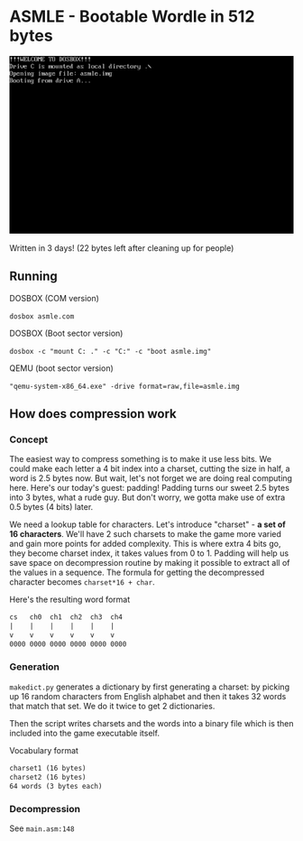 # ASMLE - Bootable Wordle in 512 bytes

![](demo.gif)

Written in 3 days! (22 bytes left after cleaning up for people)

## Running

DOSBOX (COM version)

`dosbox asmle.com`

DOSBOX (Boot sector version)

`dosbox -c "mount C: ." -c "C:" -c "boot asmle.img"`

QEMU (boot sector version)

`"qemu-system-x86_64.exe" -drive format=raw,file=asmle.img`

## How does compression work
### Concept

The easiest way to compress something is to make it use less bits. We could make each letter a 4 bit index into a charset, cutting the size in half, a word is 2.5 bytes now. But wait, let's not forget we are doing real computing here. Here's our today's guest: padding! Padding turns our sweet 2.5 bytes into 3 bytes, what a rude guy. But don't worry, we gotta make use of extra 0.5 bytes (4 bits) later.

We need a lookup table for characters. Let's introduce "charset" - **a set of 16 characters**. 
We'll have 2 such charsets to make the game more varied and gain more points for added complexity. This is where extra 4 bits go, they become charset index, it takes values from 0 to 1. Padding will help us save space on decompression routine by making it possible to extract all of the values in a sequence. The formula for getting the decompressed character becomes `charset*16 + char`.



Here's the resulting word format

```
cs   ch0  ch1  ch2  ch3  ch4
|    |    |    |    |    |
v    v    v    v    v    v
0000 0000 0000 0000 0000 0000
```

### Generation

`makedict.py` generates a dictionary by first generating a charset: by picking up 16 random characters from English alphabet and then it takes 32 words that match that set. We do it twice to get 2 dictionaries.

Then the script writes charsets and the words into a binary file which is then included into the game executable itself.

Vocabulary format
```
charset1 (16 bytes)
charset2 (16 bytes)
64 words (3 bytes each)
```

### Decompression
See `main.asm:148`
